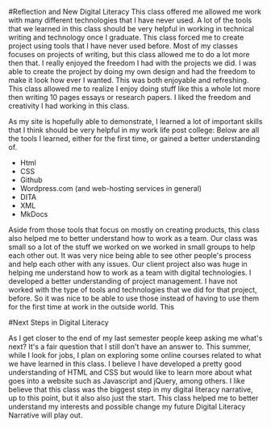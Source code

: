 #Reflection and New Digital Literacy
This class offered me allowed me work with many different technologies that I have never used. A lot of the tools that we learned in this class should be very helpful in working in technical writing and technology once I graduate. This class forced me to create project using tools that I have never used before. Most of my classes focuses on projects of writing, but this class allowed me to do a lot more then that. I really enjoyed the freedom I had with the projects we did. I was able to create the project by doing my own design and had the freedom to make it look how ever I wanted. This was both enjoyable and refreshing. This class allowed me to realize I enjoy doing stuff like this a whole lot more then writing 10 pages essays or research papers. I liked the freedom and creativity I had working in this class. 

As my site is hopefully able to demonstrate, I learned a lot of important skills that I think should be very helpful in my work life post college: Below are all the tools I learned, either for the first time, or gained a better understanding of.
* Html
* CSS
* Github
* Wordpress.com (and web-hosting services in general)
* DITA
* XML
* MkDocs

Aside from those tools that focus on mostly on creating products, this class also helped me to better understand how to work as a team. Our class was small so a lot of the stuff we worked on we worked in small groups to help each other out. It was very nice being able to see other people's process and help each other with any issues. Our client project also was huge in helping me understand how to work as a team with digital technologies. I developed a better understanding of project management. I have not worked with the type of tools and technologies that we did for that project, before. So it was nice to be able to use those instead of having to use them for the first time at work in the outside world. This

#Next Steps in Digital Literacy

As I get closer to the end of my last semester people keep asking me what's next? It's a fair question that I still don't have an answer to. This summer, while I look for jobs, I plan on exploring some online courses related to what we have learned in this class. I believe I have developed a pretty good understanding of HTML and CSS but would like to learn more about what goes into a website such as Javascript and jQuery, among others. I like believe that this class was the biggest step in my digital literacy narrative, up to this point, but it also also just the start. This class helped me to better understand my interests and possible change my future Digital Literacy Narrative will play out.
